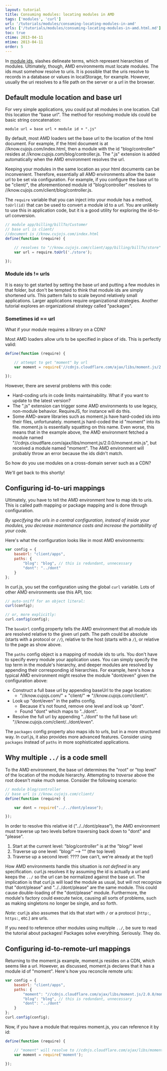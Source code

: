 ```yaml
---
layout: tutorial
title: Consuming modules: locating modules in AMD
tags: ['modules', 'curl']
url: '/tutorials/modules/consuming-locating-modules-in-amd'
urls: ['/tutorials/modules/consuming-locating-modules-in-amd.html.md']
toc: true
ctime: 2013-04-11
mtime: 2013-04-11
order: 5
---
```


In [module ids](./consuming-modules-module-ids.html.md), slashes delineate terms, which represent hierarchies of modules.  Ultimately,
though, AMD environments must locate modules.  The ids must somehow resolve
to uris.  It is possible that the uris resolve to records in a database
or values in localStorage, for example.  However, usually the
uri resolves to a file path on the server or a url in the browser.

## Default module location and base url

For very simple applications, you could put all modules in
one location. Call this location the "base url".  The method for resolving
module ids could be basic string concatenation:

```
module url = base url + module id + ".js"
```

By default, most AMD loaders set the base url to the location of the html
document.  For example, if the html document is at
//know.cujojs.com/index.html, then a module with the id "blog/controller"
resides at //know.cujojs.com/blog/controller.js.  The ".js"
extension is added automatically when the AMD environment resolves the url.

Keeping your modules in the same location as your html documents can be
inconvenient.  Therefore, essentially all AMD environments allow the base url
to be set via configuration.  For example, if you configure the base url to
be "client/", the aforementioned module id "blog/controller" resolves to
//know.cujojs.com/client/blog/controller.js.

The `require` variable that you can inject into your module has a method,
`toUrl(id)` that can be used to convert a module id to a url.  You are unlikely to use this in application code, but it is a good utility for
exploring the id-to-url conversion.

```js
// module app/billing/billTo/Customer
// base url is client/
//document is //know.cujojs.com/index.html
define(function (require) {

	// resolves to "//know.cujojs.com/client/app/billing/billTo/store"
	var url = require.toUrl('./store');

});
```

### Module ids != urls

It is easy to get started by setting the base url and putting a few
modules in that folder, but don't be tempted to think that module ids
are simply shortened urls.  This pattern fails to scale beyond relatively small
applications.  Larger applications require organizational strategies.  Another tutorial
explores an organizational strategy called "packages".

### Sometimes id == url

What if your module requires a library on a CDN?

Most AMD loaders allow urls to be specified in place of ids.  This is perfectly
valid:

```js
define(function (require) {

	// attempt to get "moment" by url
	var moment = require('//cdnjs.cloudflare.com/ajax/libs/moment.js/2.0.0/moment.min.js');

});
```

However, there are several problems with this code:

* Hard-coding urls in code limits maintainability. What if you want to update
	to the latest version?
* The ".js" extension can trigger some AMD environments to use legacy,
	non-module behavior.  RequireJS, for instance will do this.
* Some AMD-aware libraries such as moment.js have hard-coded ids into their files,
	unfortunately.  moment.js hard-coded the id "moment"
	into its file.  moment.js is essentially squatting on this name.  Even worse,
	this means that in the example above, the AMD environment fetched a
	module named
	"//cdnjs.cloudflare.com/ajax/libs/moment.js/2.0.0/moment.min.js", but
	received a module named "moment".  The AMD environment will probably
	throw an error because the ids didn't match.

So how do you use modules on a cross-domain server such as a CDN?

We'll get back to this shortly!

## Configuring id-to-uri mappings

Ultimately, you have to tell the AMD environment how to map ids to uris.
This is called path mapping or package mapping and is done through
configuration.

_By specifying the urls in a central configuration, instead of inside your
modules, you decrease maintenance costs and increase the portability
of your code._

Here's what the configuration looks like in most AMD environments:

```js
var config = {
	baseUrl: "client/apps",
	paths: {
		"blog": "blog", // this is redundant, unnecessary
		"dont": "../dont"
	}
};
```

In curl.js, you set the configuration using the global `curl` variable.
Lots of other AMD environments use this API, too:

```js
// auto-sniff for an object literal:
curl(config);

// or, more explicitly:
curl.config(config);
```

The `baseUrl` config property tells the AMD environment that all module ids
are resolved relative to the given url path.  The path could be absolute
(starts with a protocol or `//`), relative to the host (starts with a `/`),
or relative to the page as show above.

The `paths` config object is a mapping of module ids to urls.  You don't have
to specify every module your application uses.  You can simply specify the top term
in the module's hierarchy, and deeper modules are resolved by appending
their corresponding id  hierarchies.  For example, here's how a typical
AMD environment might resolve the module "dont/even" given the configuration
above:

* Construct a full base url by appending baseUrl to the page location:
	* "//know.cujojs.com/" + "client/" => "//know.cujojs.com/client/".
* Look up "dont/even" in the paths config.
	* Because it's not found, remove one level and look up "dont".
	* Found "dont" which maps to "../dont".
* Resolve the full url by appending "../dont" to the full base url:
	"//know.cujojs.com/client/../dont/even".

The `packages` config property also maps ids to urls, but in a more structured
way.  In curl.js, it also provides more advanced features.  Consider using
`packages` instead of `paths` in more sophisticated applications.

## Why multiple `../` is a code smell

To the AMD environment, the base url determines the "root" or "top level" of
the location of the module hierarchy.  Attempting to *traverse* above the
root doesn't make much sense.  Consider the following scenario:

```js
// module blog/controller
// base url is //know.cujojs.com/client/
define(function (require) {

	var dont = require("../../dont/please");

});
```

In order to resolve this relative id ("../../dont/please"), the AMD
environment must traverse up two levels before traversing back
down to "dont" and "please".

1. Start at the current level: "blog/controller" is at the "blog/" level
2. Traverse up one level: "blog/" --> "" (the top level)
3. Traverse up a second level: ???? (we can't, we're already at the top!)

How AMD environments handle this situation is *not defined* in any specification.
curl.js resolves it by assuming the id is actually a url and keeps the `../` so
the url can be normalized against the base url.  The implication is that
curl.js will load the module as usual, but will not recognize that "dont/please"
and "../../dont/please" are the same module.  This could cause double-loading
of the "dont/please" module. Furthermore, the module's factory could execute
twice, causing all sorts of problems, such as making singletons no longer be
single, and so forth.

_Note:_ curl.js also assumes that ids that start with `/` or a protocol
(`http:`, `https:`, etc.) are urls.

If you need to reference other modules using multiple `../`,
be sure to read the tutorial about packages!  Packages solve everything.
Seriously.  They do.

## Configuring id-to-remote-url mappings

Returning to the moment.js example, moment.js resides on a CDN, which seems like a url.  However, as discussed, moment.js declares that it has a module id of "moment".  Here's how you
reconcile remote urls:

```js
var config = {
	baseUrl: "client/apps",
	paths: {
		"moment": "//cdnjs.cloudflare.com/ajax/libs/moment.js/2.0.0/moment.min.js",
		"blog": "blog", // this is redundant, unnecessary
		"dont": "../dont"
	}
};
curl.config(config);
```

Now, if you have a module that requires moment.js, you can reference it by id:

```js
define(function (require) {

	// "moment" will resolve to //cdnjs.cloudflare.com/ajax/libs/moment.js/2.0.0/moment.min.js
	var moment = require('moment');

});
```
